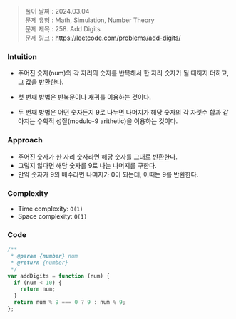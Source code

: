 > 풀이 날짜 : 2024.03.04  
> 문제 유형 : Math, Simulation, Number Theory  
> 문제 제목 : 258. Add Digits  
> 문제 링크 : https://leetcode.com/problems/add-digits/

### Intuition

- 주어진 숫자(num)의 각 자리의 숫자를 반복해서 한 자리 숫자가 될 때까지 더하고, 그 값을 반환한다.

- 첫 번째 방법은 반복문이나 재귀를 이용하는 것이다.

- 두 번째 방법은 어떤 숫자든지 9로 나누면 나머지가 해당 숫자의 각 자릿수 합과 같아지는 수학적 성질(modulo-9 arithetic)을 이용하는 것이다.

### Approach

- 주어진 숫자가 한 자리 숫자라면 해당 숫자를 그대로 반환한다.
- 그렇지 않다면 해당 숫자를 9로 나눈 나머지를 구한다.
- 만약 숫자가 9의 배수라면 나머지가 0이 되는데, 이때는 9를 반환한다.

### Complexity

- Time complexity: `O(1)`
- Space complexity: `O(1)`

### Code

```js
/**
 * @param {number} num
 * @return {number}
 */
var addDigits = function (num) {
  if (num < 10) {
    return num;
  }
  return num % 9 === 0 ? 9 : num % 9;
};
```
